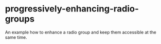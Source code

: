 # progressively-enhancing-radio-groups
An example how to enhance a radio group and keep them accessible at the same time.
